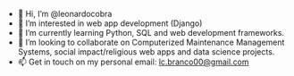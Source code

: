 - 👋 Hi, I’m @leonardocobra
- 👀 I’m interested in web app development (Django)
- 🌱 I’m currently learning Python, SQL and web development frameworks.
- 💞️ I’m looking to collaborate on Computerized Maintenance Management Systems, social impact/religious web apps and data science projects.
- 📫 Get in touch on my personal email: lc.branco00@gmail.com

<!---
leonardocobra/leonardocobra is a ✨ special ✨ repository because its `README.md` (this file) appears on your GitHub profile.
You can click the Preview link to take a look at your changes.
--->
